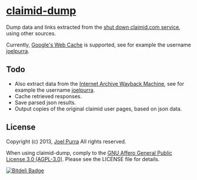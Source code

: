 # [claimid-dump](http://claimid-dump.joelpurra.com/)

Dump data and links extracted from the [shut down claimid.com service](https://en.wikipedia.org/wiki/ClaimID), using other sources.

Currently, [Google's Web Cache](https://support.google.com/webmasters/answer/1050724?hl=en#cached) is supported, see for example the username [joelpurra](http://webcache.googleusercontent.com/search?q=cache:http://claimid.com/joelpurra).



## Todo

- Also extract data from the [Internet Archive Wayback Machine](http://web.archive.org/web/), see for example the username [joelpurra](http://web.archive.org/web/http://claimid.com/joelpurra).
- Cache retrieved responses.
- Save parsed json results.
- Output copies of the original claimid user pages, based on json data.



## License

Copyright (c) 2013, [Joel Purra](http://joelpurra.com/) All rights reserved.

When using claimid-dump, comply to the [GNU Affero General Public License 3.0 (AGPL-3.0)](https://en.wikipedia.org/wiki/Affero_General_Public_License). Please see the LICENSE file for details.


[![Bitdeli Badge](https://d2weczhvl823v0.cloudfront.net/joelpurra/claimid-dump/trend.png)](https://bitdeli.com/free "Bitdeli Badge")


